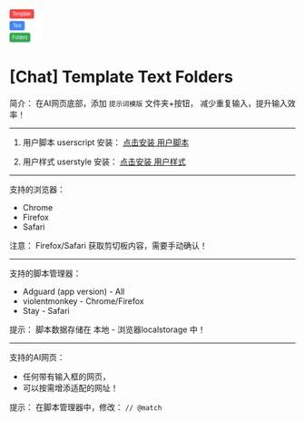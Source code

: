 <img src="./Icon.svg" alt="图标" width="60" height="60"/>

# [Chat] Template Text Folders
简介：
在AI网页底部，添加 `提示词模版` 文件夹+按钮，
减少重复输入，提升输入效率！

---

1. 用户脚本 userscript 安装：
[点击安装 用户脚本](https://github.com/0-V-linuxdo/Chat_Template_Text_Folders/raw/refs/heads/main/%5BChat%5D%20Template%20Text%20Folders%20%5B20250911%5D%20.user.js)

2. 用户样式 userstyle 安装：
[点击安装 用户样式](https://github.com/0-V-linuxdo/Chat_Template_Text_Folders/raw/refs/heads/main/%5BJS%E8%BE%85%E5%8A%A9%5D%20%5BChat%5D%20Template%20Text%20Folders.user.css)

---

支持的浏览器：
- Chrome
- Firefox
- Safari

注意：
Firefox/Safari 获取剪切板内容，需要手动确认！

---

支持的脚本管理器：
- Adguard (app version) - All
- violentmonkey - Chrome/Firefox
- Stay - Safari

提示：
脚本数据存储在 本地 - 浏览器localstorage 中！

---

支持的AI网页：
- 任何带有输入框的网页，
- 可以按需增添适配的网址！

提示：
在脚本管理器中，修改： `// @match` 
